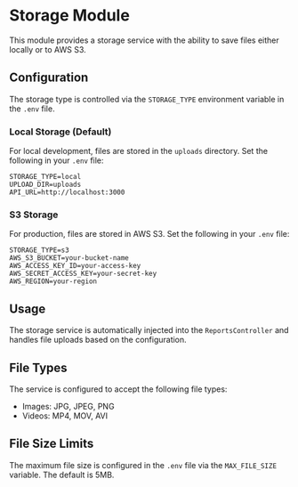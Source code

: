 # Storage Module

This module provides a storage service with the ability to save files either locally or to AWS S3.

## Configuration

The storage type is controlled via the `STORAGE_TYPE` environment variable in the `.env` file.

### Local Storage (Default)

For local development, files are stored in the `uploads` directory. Set the following in your `.env` file:

```
STORAGE_TYPE=local
UPLOAD_DIR=uploads
API_URL=http://localhost:3000
```

### S3 Storage

For production, files are stored in AWS S3. Set the following in your `.env` file:

```
STORAGE_TYPE=s3
AWS_S3_BUCKET=your-bucket-name
AWS_ACCESS_KEY_ID=your-access-key
AWS_SECRET_ACCESS_KEY=your-secret-key
AWS_REGION=your-region
```

## Usage

The storage service is automatically injected into the `ReportsController` and handles file uploads based on the configuration.

## File Types

The service is configured to accept the following file types:

- Images: JPG, JPEG, PNG
- Videos: MP4, MOV, AVI

## File Size Limits

The maximum file size is configured in the `.env` file via the `MAX_FILE_SIZE` variable. The default is 5MB.
